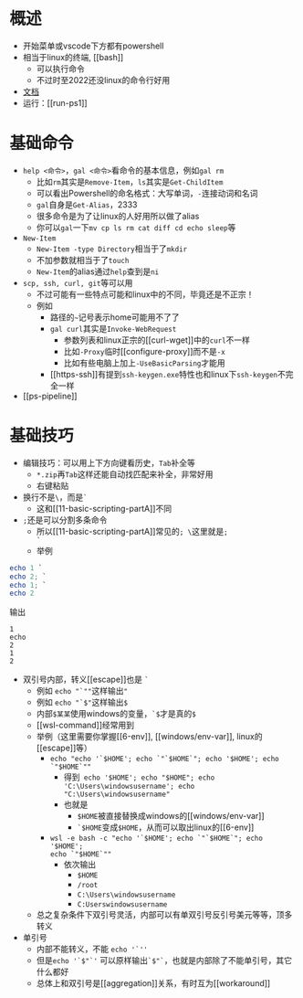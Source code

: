 # 概述
- 开始菜单或vscode下方都有powershell
- 相当于linux的终端, [[bash]]
  - 可以执行命令
  - 不过时至2022还没linux的命令行好用
- [文档](https://learn.microsoft.com/en-us/powershell/scripting/learn/ps101/00-introduction?view=powershell-7.3)
- 运行：[[run-ps1]]
# 基础命令
- `help <命令>`，`gal <命令>`看命令的基本信息，例如`gal rm`
  - 比如`rm`其实是`Remove-Item`，`ls`其实是`Get-ChildItem`
  - 可以看出Powershell的命名格式：大写单词，`-`连接动词和名词
  - `gal`自身是`Get-Alias`，2333
  - 很多命令是为了让linux的人好用所以做了alias
  - 你可以`gal`一下`mv cp ls rm cat diff cd echo sleep`等
- `New-Item`
  - `New-Item -type Directory`相当于了`mkdir`
  - 不加参数就相当于了`touch`
  - `New-Item`的alias通过`help`查到是`ni`
- `scp, ssh, curl, git`等可以用
  - 不过可能有一些特点可能和linux中的不同，毕竟还是不正宗！
  - 例如
    - 路径的`~`记号表示home可能用不了了
    - `gal curl`其实是`Invoke-WebRequest`
      - 参数列表和linux正宗的[[curl-wget]]中的`curl`不一样
      - 比如`-Proxy`临时[[configure-proxy]]而不是`-x`
      - 比如有些电脑上加上`-UseBasicParsing`才能用
    - [[https-ssh]]有提到`ssh-keygen.exe`特性也和linux下`ssh-keygen`不完全一样
- [[ps-pipeline]]
# 基础技巧
- 编辑技巧：可以用上下方向键看历史，`Tab`补全等
  - `*.zip`再`Tab`这样还能自动找匹配来补全，非常好用
  - 右键粘贴
- 换行不是`\`，而是<code>&#96;</code>
  - 这和[[11-basic-scripting-partA]]不同
- `;`还是可以分割多条命令
  - 所以[[11-basic-scripting-partA]]常见的`; \`这里就是<code>; \`</code>
  - 举例
```powershell
echo 1 `
echo 2; `
echo 1; `
echo 2
```
输出
```text
1
echo
2
1
2
```
- 双引号内部，转义[[escape]]也是 <code>&#96;</code>
  - 例如 <code>echo "\`""</code>这样输出`"`
  - 例如 <code>echo "\`\$"</code>这样输出`$`
  - 内部`$某某`使用windows的变量，<code>\`\$</code>才是真的`$`
  - [[wsl-command]]经常用到
  - 举例（这里需要你掌握[[6-env]], [[windows/env-var]], linux的[[escape]]等）
    - <code>echo "echo '\`\$HOME'; echo \`"\`\$HOME\`"; echo '\$HOME'; echo \`"\$HOME\`""</code>
      - 得到<code> echo '\$HOME'; echo "\$HOME"; echo 'C:\Users\windowsusername'; echo "C:\Users\windowsusername"</code>
      - 也就是
        - `$HOME`被直接替换成windows的[[windows/env-var]]
        - <code>\`\$HOME</code>变成`$HOME`，从而可以取出linux的[[6-env]]
    - <code>wsl -e bash -c "echo '\`\$HOME'; echo \`"\`\$HOME\`"; echo '\$HOME'; echo \`"\$HOME\`""</code>
      - 依次输出
        - `$HOME`
        - `/root`
        - `C:\Users\windowsusername`
        - `C:Userswindowsusername`
  - 总之复杂条件下双引号灵活，内部可以有单双引号反引号美元等等，顶多转义
- 单引号
  - 内部不能转义，不能 <code>echo '&#96;''</code>
  - 但是<code>echo '\`\$"\`'</code> 可以原样输出<code>\`\$"\`</code>，也就是内部除了不能单引号，其它什么都好
  - 总体上和双引号是[[aggregation]]关系，有时互为[[workaround]]